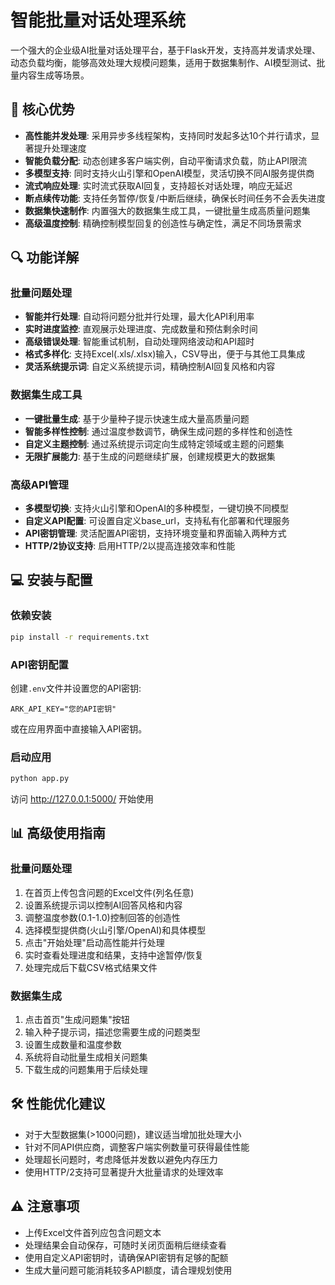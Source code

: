 # 智能批量对话处理系统

一个强大的企业级AI批量对话处理平台，基于Flask开发，支持高并发请求处理、动态负载均衡，能够高效处理大规模问题集，适用于数据集制作、AI模型测试、批量内容生成等场景。

## 🚀 核心优势

- **高性能并发处理**: 采用异步多线程架构，支持同时发起多达10个并行请求，显著提升处理速度
- **智能负载分配**: 动态创建多客户端实例，自动平衡请求负载，防止API限流
- **多模型支持**: 同时支持火山引擎和OpenAI模型，灵活切换不同AI服务提供商
- **流式响应处理**: 实时流式获取AI回复，支持超长对话处理，响应无延迟
- **断点续传功能**: 支持任务暂停/恢复/中断后继续，确保长时间任务不会丢失进度
- **数据集快速制作**: 内置强大的数据集生成工具，一键批量生成高质量问题集
- **高级温度控制**: 精确控制模型回复的创造性与确定性，满足不同场景需求

## 🔍 功能详解

### 批量问题处理

- **智能并行处理**: 自动将问题分批并行处理，最大化API利用率
- **实时进度监控**: 直观展示处理进度、完成数量和预估剩余时间
- **高级错误处理**: 智能重试机制，自动处理网络波动和API超时
- **格式多样化**: 支持Excel(.xls/.xlsx)输入，CSV导出，便于与其他工具集成
- **灵活系统提示词**: 自定义系统提示词，精确控制AI回复风格和内容

### 数据集生成工具

- **一键批量生成**: 基于少量种子提示快速生成大量高质量问题
- **智能多样性控制**: 通过温度参数调节，确保生成问题的多样性和创造性
- **自定义主题控制**: 通过系统提示词定向生成特定领域或主题的问题集
- **无限扩展能力**: 基于生成的问题继续扩展，创建规模更大的数据集

### 高级API管理

- **多模型切换**: 支持火山引擎和OpenAI的多种模型，一键切换不同模型
- **自定义API配置**: 可设置自定义base_url，支持私有化部署和代理服务
- **API密钥管理**: 灵活配置API密钥，支持环境变量和界面输入两种方式
- **HTTP/2协议支持**: 启用HTTP/2以提高连接效率和性能

## 💻 安装与配置

### 依赖安装

```bash
pip install -r requirements.txt
```

### API密钥配置

创建`.env`文件并设置您的API密钥:

```
ARK_API_KEY="您的API密钥"
```

或在应用界面中直接输入API密钥。

### 启动应用

```bash
python app.py
```

访问 http://127.0.0.1:5000/ 开始使用

## 📊 高级使用指南

### 批量问题处理

1. 在首页上传包含问题的Excel文件(列名任意)
2. 设置系统提示词以控制AI回答风格和内容
3. 调整温度参数(0.1-1.0)控制回答的创造性
4. 选择模型提供商(火山引擎/OpenAI)和具体模型
5. 点击"开始处理"启动高性能并行处理
6. 实时查看处理进度和结果，支持中途暂停/恢复
7. 处理完成后下载CSV格式结果文件

### 数据集生成

1. 点击首页"生成问题集"按钮
2. 输入种子提示词，描述您需要生成的问题类型
3. 设置生成数量和温度参数
4. 系统将自动批量生成相关问题集
5. 下载生成的问题集用于后续处理

## 🛠 性能优化建议

- 对于大型数据集(>1000问题)，建议适当增加批处理大小
- 针对不同API供应商，调整客户端实例数量可获得最佳性能
- 处理超长问题时，考虑降低并发数以避免内存压力
- 使用HTTP/2支持可显著提升大批量请求的处理效率

## ⚠️ 注意事项

- 上传Excel文件首列应包含问题文本
- 处理结果会自动保存，可随时关闭页面稍后继续查看
- 使用自定义API密钥时，请确保API密钥有足够的配额
- 生成大量问题可能消耗较多API额度，请合理规划使用 